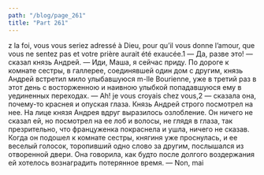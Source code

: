```yaml
---
path: "/blog/page_261"
title: "Part 261"
---
```


z la foi, vous vous seriez adressé à Dieu, pour qu’il vous donne l’amour, que vous ne sentez pas et votre prière aurait été exaucée.1
— Да, разве это! — сказал князь Андрей. — Иди, Маша, я сейчас приду.
По дороге к комнате сестры, в галлерее, соединявшей один дом с другим, князь Андрей встретил мило улыбавшуюся m-llе Bourienne, уже в третий раз в этот день с восторженною и наивною улыбкой попадавшуюся ему в уединенных переходах.
— Ah! je vous croyais chez vous,2 — сказала она, почему-то краснея и опуская глаза.
Князь Андрей строго посмотрел на нее. На лице князя Андрея вдруг выразилось озлобление. Он ничего не сказал ей, но посмотрел на ее лоб и волосы, не глядя в глаза, так презрительно, что француженка покраснела и ушла, ничего не сказав. Когда он подошел к комнате сестры, княгиня уже проснулась, и ее веселый голосок, торопивший одно слово за другим, послышался из отворенной двери. Она говорила, как будто после долгого воздержания ей хотелось вознаградить потерянное время.
— Non, mai
